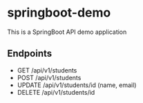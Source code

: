 # springboot-demo

This is a SpringBoot API demo application

## Endpoints 

- GET /api/v1/students
- POST /api/v1/students
- UPDATE /api/v1/students/id (name, email)
- DELETE /api/v1/students/id
  
